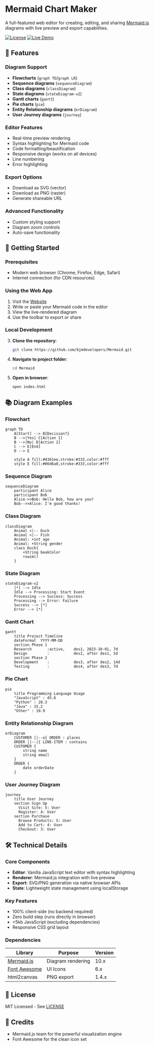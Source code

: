 # Mermaid Chart Maker 

A full-featured web editor for creating, editing, and sharing [Mermaid.js](https://mermaid.js.org/) diagrams with live preview and export capabilities.

[![License](https://img.shields.io/badge/license-MIT-blue)](LICENSE)
[![Live Demo](https://img.shields.io/badge/demo-live-brightgreen)](https://bjmdevelopers.github.io/Mermaid)

## 🌟 Features

### Diagram Support
- **Flowcharts** (`graph TD`/`graph LR`)
- **Sequence diagrams** (`sequenceDiagram`)
- **Class diagrams** (`classDiagram`)
- **State diagrams** (`stateDiagram-v2`)
- **Gantt charts** (`gantt`)
- **Pie charts** (`pie`)
- **Entity Relationship diagrams** (`erDiagram`)
- **User Journey diagrams** (`journey`)

### Editor Features
- Real-time preview rendering
- Syntax highlighting for Mermaid code
- Code formatting/beautification
- Responsive design (works on all devices)
- Line numbering
- Error highlighting

### Export Options
- Download as SVG (vector)
- Download as PNG (raster)
- Generate shareable URL

### Advanced Functionality
- Custom styling support
- Diagram zoom controls
- Auto-save functionality

## 🚀 Getting Started

### Prerequisites
- Modern web browser (Chrome, Firefox, Edge, Safari)
- Internet connection (for CDN resources)

### Using the Web App
1. Visit the [Website](https://bjmdevelopers.github.io/Mermaid)
2. Write or paste your Mermaid code in the editor
3. View the live-rendered diagram
4. Use the toolbar to export or share

### Local Development
3. **Clone the repository**:
   ```bash
   git clone https://github.com/bjmdevelopers/Mermaid.git
   ```
2. **Navigate to project folder**:
   ```bash
   cd Mermaid
   ```
3. **Open in browser**:
   ```bash
   open index.html
   ```
## 📚 Diagram Examples 

### Flowchart
```mermaid
graph TD
    A[Start] --> B{Decision?}
    B -->|Yes| C[Action 1]
    B -->|No| D[Action 2]
    C --> E[End]
    D --> E
    
    style A fill:#4361ee,stroke:#333,color:#fff
    style E fill:#06d6a0,stroke:#333,color:#fff
```

### Sequence Diagram
```mermaid
sequenceDiagram
    participant Alice
    participant Bob
    Alice->>Bob: Hello Bob, how are you?
    Bob-->>Alice: I'm good thanks!
```

### Class Diagram
```mermaid
classDiagram
    Animal <|-- Duck
    Animal <|-- Fish
    Animal: +int age
    Animal: +String gender
    class Duck{
        +String beakColor
        +swim()
    }
```

### State Diagram
```mermaid
stateDiagram-v2
    [*] --> Idle
    Idle --> Processing: Start Event
    Processing --> Success: Success
    Processing --> Error: Failure
    Success --> [*]
    Error --> [*]
```

### Gantt Chart
```mermaid
gantt
    title Project Timeline
    dateFormat  YYYY-MM-DD
    section Phase 1
    Research       :active,    des1, 2023-10-01, 7d
    Design         :           des2, after des1, 5d
    section Phase 2
    Development    :           des3, after des2, 14d
    Testing        :           des4, after des3, 7d
```

### Pie Chart
```mermaid
pie
    title Programming Language Usage
    "JavaScript" : 45.6
    "Python" : 28.3
    "Java" : 15.2
    "Other" : 10.9
```

### Entity Relationship Diagram
```mermaid
erDiagram
    CUSTOMER ||--o{ ORDER : places
    ORDER ||--|{ LINE-ITEM : contains
    CUSTOMER {
        string name
        string email
    }
    ORDER {
        date orderDate
    }
```

### User Journey Diagram
```mermaid
journey
    title User Journey
    section Sign Up
      Visit Site: 5: User
      Register: 4: User
    section Purchase
      Browse Products: 5: User
      Add to Cart: 4: User
      Checkout: 3: User
```
## 🛠️ Technical Details 

### Core Components
- **Editor**: Vanilla JavaScript text editor with syntax highlighting
- **Renderer**: Mermaid.js integration with live preview
- **Export**: SVG/PNG generation via native browser APIs
- **State**: Lightweight state management using localStorage

### Key Features
- 100% client-side (no backend required)
- Zero build step (runs directly in browser)
- <5kb JavaScript (excluding dependencies)
- Responsive CSS grid layout

### Dependencies
| Library | Purpose | Version |
|---------|---------|---------|
| [Mermaid.js](https://mermaid.js.org/) | Diagram rendering | 10.x |
| [Font Awesome](https://fontawesome.com/) | UI Icons | 6.x |
| html2canvas | PNG export | 1.4.x |

## 📜 License
MIT Licensed - See [LICENSE](LICENSE)

## 🙏 Credits
- Mermaid.js team for the powerful visualization engine
- Font Awesome for the clean icon set
